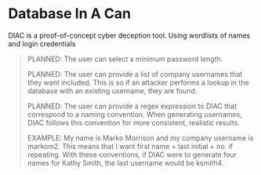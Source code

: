 # Database In A Can

DIAC is a proof-of-concept cyber deception tool. Using wordlists of names and login credentials

>PLANNED: The user can select a minimum password length.
>
>PLANNED: The user can provide a list of company usernames that they want included. This is so if an attacker performs a lookup in the database with an existing username, they are found.
>
>PLANNED: The user can provide a regex expression to DIAC that correspond to a naming convention. When generating usernames, DIAC follows this convention for more consistent, realistic results.
>
>EXAMPLE: My name is Marko Morrison and my company username is markom2. This means that I want first name + last initial + no. if repeating. With these conventions, if DIAC were to generate four names for Kathy Smith, the last username would be ksmith4.
